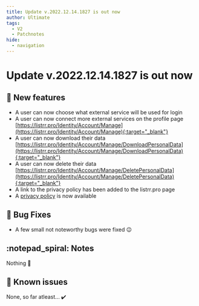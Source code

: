 ```yaml
---
title: Update v.2022.12.14.1827 is out now
author: Ultimate
tags:
  - V2
  - Patchnotes
hide:
  - navigation
---
```


# Update v.2022.12.14.1827 is out now

## :rocket: New features
- A user can now choose what external service will be used for login
- A user can now connect more external services on the profile page [https://listrr.pro/Identity/Account/Manage](https://listrr.pro/Identity/Account/Manage){:target="_blank"}
- A user can now download their data [https://listrr.pro/Identity/Account/Manage/DownloadPersonalData](https://listrr.pro/Identity/Account/Manage/DownloadPersonalData){:target="_blank"}
- A user can now delete their data [https://listrr.pro/Identity/Account/Manage/DeletePersonalData](https://listrr.pro/Identity/Account/Manage/DeletePersonalData){:target="_blank"}
- A link to the privacy policy has been added to the listrr.pro page
- A [privacy policy](/privacy) is now available


## :bug: Bug Fixes
- A few small not noteworthy bugs were fixed :wink:

## :notepad_spiral: Notes
Nothing :shrug:

## :exploding_head: Known issues
None, so far atleast... :heavy_check_mark: